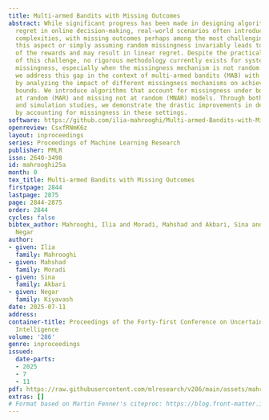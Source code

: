 ```yaml
---
title: Multi-armed Bandits with Missing Outcomes
abstract: While significant progress has been made in designing algorithms that minimize
  regret in online decision-making, real-world scenarios often introduce additional
  complexities, with missing outcomes perhaps among the most challenging ones. Overlooking
  this aspect or simply assuming random missingness invariably leads to biased estimates
  of the rewards and may result in linear regret. Despite the practical relevance
  of this challenge, no rigorous methodology currently exists for systematically handling
  missingness, especially when the missingness mechanism is not random. In this paper,
  we address this gap in the context of multi-armed bandits (MAB) with missing outcomes
  by analyzing the impact of different missingness mechanisms on achievable regret
  bounds. We introduce algorithms that account for missingness under both missing
  at random (MAR) and missing not at random (MNAR) models. Through both analytical
  and simulation studies, we demonstrate the drastic improvements in decision-making
  by accounting for missingness in these settings.
software: https://github.com/ilia-mahrooghi/Multi-armed-Bandits-with-Missing-Outcome
openreview: CsxfRNmK6z
layout: inproceedings
series: Proceedings of Machine Learning Research
publisher: PMLR
issn: 2640-3498
id: mahrooghi25a
month: 0
tex_title: Multi-armed Bandits with Missing Outcomes
firstpage: 2844
lastpage: 2875
page: 2844-2875
order: 2844
cycles: false
bibtex_author: Mahrooghi, Ilia and Moradi, Mahshad and Akbari, Sina and Kiyavash,
  Negar
author:
- given: Ilia
  family: Mahrooghi
- given: Mahshad
  family: Moradi
- given: Sina
  family: Akbari
- given: Negar
  family: Kiyavash
date: 2025-07-11
address:
container-title: Proceedings of the Forty-first Conference on Uncertainty in Artificial
  Intelligence
volume: '286'
genre: inproceedings
issued:
  date-parts:
  - 2025
  - 7
  - 11
pdf: https://raw.githubusercontent.com/mlresearch/v286/main/assets/mahrooghi25a/mahrooghi25a.pdf
extras: []
# Format based on Martin Fenner's citeproc: https://blog.front-matter.io/posts/citeproc-yaml-for-bibliographies/
---
```

